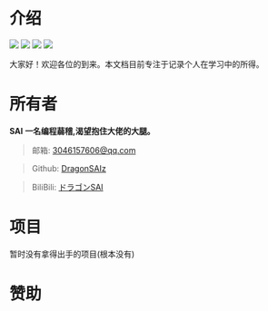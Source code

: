 # 介绍

[![](https://badgen.net/github/stars/DragonSAIz/Node)](https://github.com/DragonSAIz/Node)
[![](https://badgen.net/github/forks/DragonSAIz/Node)](https://github.com/DragonSAIz/Node)
![](https://img.shields.io/badge/%E8%92%BB%E7%A8%BD-%E7%A8%8B%E5%BA%8F%E7%8C%BF-yellow)
![](https://img.shields.io/badge/%E6%91%B8%E9%B1%BC-%E5%88%92%E6%B0%B4%E5%B8%A6%E5%B8%88-brightgreen)

大家好！欢迎各位的到来。本文档目前专注于记录个人在学习中的所得。

# 所有者

**SAI**
**一名编程蒻稽,渴望抱住大佬的大腿。**

> 邮箱: 3046157606@qq.com

> Github: [DragonSAIz](https://github.com/DragonSAIz)

> BiliBili: [ドラゴンSAI](https://space.bilibili.com/689993209)

# 项目

暂时没有拿得出手的项目(根本没有)

# 赞助



